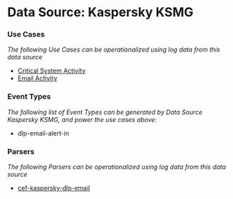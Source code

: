 Data Source: Kaspersky KSMG
===========================

### Use Cases

_The following Use Cases can be operationalized using log data from this data source_

* [Critical System Activity](usecase_critical_system_activity.md)
* [Email Activity](usecase_email_activity.md)


### Event Types

_The following list of Event Types can be generated by Data Source Kaspersky KSMG, and power the use cases above:_

- dlp-email-alert-in


### Parsers

_The following Parsers can be operationalized using log data from this data source_

* [cef-kaspersky-dlp-email](parserContent_cef-kaspersky-dlp-email.md)
